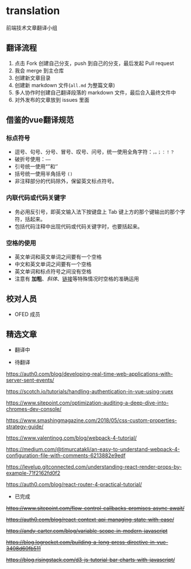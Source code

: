 # translation
前端技术文章翻译小组

## 翻译流程

1. 点击 Fork 创建自己分支，push 到自己的分支，最后发起 Pull request
1. 我会 merge 到主仓库
1. 创建新文章目录
1. 创建新 markdown 文件(```all.md``` 为整篇文章)
1. 多人协作时创建自己翻译段落的 markdown 文件，最后合入最终文件中
1. 对外发布的文章放到 issues 里面

## 借鉴的vue翻译规范

### 标点符号

- 逗号、句号、分号、冒号、叹号、问号，统一使用全角字符：`，。；：！？`
- 破折号使用：`——`
- 引号统一使用“”和‘’
- 括号统一使用半角括号 `()`
- 非注释部分的代码除外，保留英文标点符号。

### 内联代码或代码关键字

- 务必用反引号，即英文输入法下按键盘上 Tab 键上方的那个键输出的那个字符，括起来。
- 包括代码注释中出现代码或代码关键字时，也要括起来。

### 空格的使用

- 英文单词和英文单词之间要有一个空格
- 中文和英文单词之间要有一个空格
- 英文单词和标点符号之间没有空格
- 注意有 **加粗**、*斜体*、[链接](#)等特殊情况时空格的准确运用

## 校对人员

- OFED 成员

## 精选文章

- 翻译中



- 待翻译

https://auth0.com/blog/developing-real-time-web-applications-with-server-sent-events/

https://scotch.io/tutorials/handling-authentication-in-vue-using-vuex



https://www.sitepoint.com/optimization-auditing-a-deep-dive-into-chromes-dev-console/

https://www.smashingmagazine.com/2018/05/css-custom-properties-strategy-guide/

https://www.valentinog.com/blog/webpack-4-tutorial/

https://medium.com/@timurcatakli/an-easy-to-understand-webpack-4-configuration-file-with-comments-6213882e9edf

https://levelup.gitconnected.com/understanding-react-render-props-by-example-71f2162fd0f2

https://auth0.com/blog/react-router-4-practical-tutorial/

- 已完成

<del>https://www.sitepoint.com/flow-control-callbacks-promises-async-await/</del>

<del>https://auth0.com/blog/react-context-api-managing-state-with-ease/</del>

<del>https://andy-carter.com/blog/variable-scope-in-modern-javascript</del>

<del>https://blog.logrocket.com/building-a-long-press-directive-in-vue-3408d60fb511</del>

<del>https://blog.risingstack.com/d3-js-tutorial-bar-charts-with-javascript/</del> 
